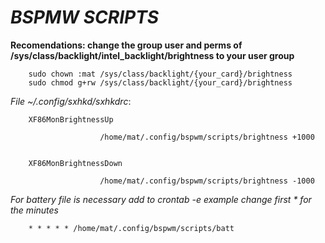 # _**BSPMW SCRIPTS**_


**Recomendations: change the group user and perms of /sys/class/backlight/intel_backlight/brightness to your user group**

        sudo chown :mat /sys/class/backlight/{your_card}/brightness
        sudo chmod g+rw /sys/class/backlight/{your_card}/brightness
        
_File ~/.config/sxhkd/sxhkdrc_:

        XF86MonBrightnessUp

                        /home/mat/.config/bspwm/scripts/brightness +1000


        XF86MonBrightnessDown

                        /home/mat/.config/bspwm/scripts/brightness -1000


_For battery file is necessary add to crontab -e
example change first * for the minutes_

        * * * * * /home/mat/.config/bspwm/scripts/batt
        
